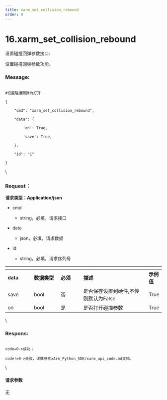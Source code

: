 ```yaml
---
title: xarm_set_collision_rebound
order: 8
---
```

# 16.xarm\_set\_collision\_rebound



 



设置碰撞回弹参数接口:

设置碰撞回弹参数功能。



### Message:  



```

#设置碰撞回弹为打开

{

    "cmd": "xarm_set_collision_rebound",

    "data": {

        'on': True,    

        'save': True,

    },

    "id": "1"

}

```



\





### Request：    



**请求类型：Application/json**



* cmd

  * string，必填，请求接口

* date

  * json，必填，请求数据

* id

  * string，必填，请求序列号



<table data-header-hidden><thead><tr><th width="96"></th><th width="101"></th><th width="90"></th><th width="322"></th><th></th></tr></thead><tbody><tr><td><strong>data</strong></td><td><strong>数据类型</strong></td><td><strong>必须</strong></td><td><strong>描述</strong></td><td><strong>示例值</strong></td></tr><tr><td>save</td><td>bool</td><td>否</td><td>是否保存设置到硬件,不传则默认为False</td><td>True</td></tr><tr><td>on</td><td>bool</td><td>是</td><td>是否打开碰撞参数</td><td>True</td></tr></tbody></table>



\





### Respons:     



```

code=0->成功；

code!=0->失败，详情参考xArm_Python_SDK/xarm_api_code.md文档。

```



\





#### 请求参数



无
